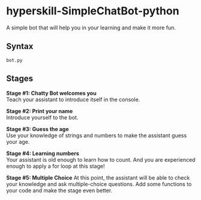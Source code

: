 # hyperskill-SimpleChatBot-python
A simple bot that will help you in your learning and make it more fun.  

## Syntax
```
bot.py
```

## Stages
**Stage #1: Chatty Bot welcomes you**   
Teach your assistant to introduce itself in the console.

**Stage #2: Print your name**   
Introduce yourself to the bot.

**Stage #3: Guess the age**   
Use your knowledge of strings and numbers to make the assistant guess your age. 

**Stage #4: Learning numbers**   
Your assistant is old enough to learn how to count. And you are experienced enough to apply a for loop at this stage! 

**Stage #5: Multiple Choice**
At this point, the assistant will be able to check your knowledge and ask multiple-choice questions. Add some functions to your code and make the stage even better. 
